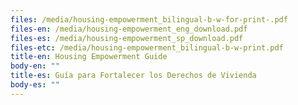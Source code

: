 ```yaml
---
files: /media/housing-empowerment_bilingual-b-w-for-print-.pdf
files-en: /media/housing-empowerment_eng_download.pdf
files-es: /media/housing-empowerment_sp_download.pdf
files-etc: /media/housing-empowerment_bilingual-b-w-print.pdf
title-en: Housing Empowerment Guide
body-en: ""
title-es: Guía para Fortalecer los Derechos de Vivienda
body-es: ""
---
```

